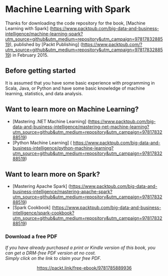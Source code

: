 # Machine Learning with Spark
Thanks for downloading the code repository for the book, [Machine Learning with Spark] (https://www.packtpub.com/big-data-and-business-intelligence/machine-learning-spark?utm_source=github&utm_medium=repository&utm_campaign=9781783288519), published by [Packt Publishing] (https://www.packtpub.com/?utm_source=github&utm_medium=repository&utm_campaign=9781783288519) in February 2015.

## Before getting started
It is assumed that you have some basic experience with programming in Scala, Java, or Python and have some basic knowledge of 
machine learning, statistics, and data analysis.

## Want to learn more on Machine Learning?
* [Mastering .NET Machine Learning] (https://www.packtpub.com/big-data-and-business-intelligence/mastering-net-machine-learning?utm_source=github&utm_medium=repository&utm_campaign=9781783288519)
* [Python Machine Learning] (
https://www.packtpub.com/big-data-and-business-intelligence/python-machine-learning?utm_source=github&utm_medium=repository&utm_campaign=9781783288519)

## Want to learn more on Spark?
* [Mastering Apache Spark] (https://www.packtpub.com/big-data-and-business-intelligence/mastering-apache-spark?utm_source=github&utm_medium=repository&utm_campaign=9781783288519)
* [Spark Cookbook] (https://www.packtpub.com/big-data-and-business-intelligence/spark-cookbook?utm_source=github&utm_medium=repository&utm_campaign=9781783288519) 
### Download a free PDF

 <i>If you have already purchased a print or Kindle version of this book, you can get a DRM-free PDF version at no cost.<br>Simply click on the link to claim your free PDF.</i>
<p align="center"> <a href="https://packt.link/free-ebook/9781785889936">https://packt.link/free-ebook/9781785889936 </a> </p>